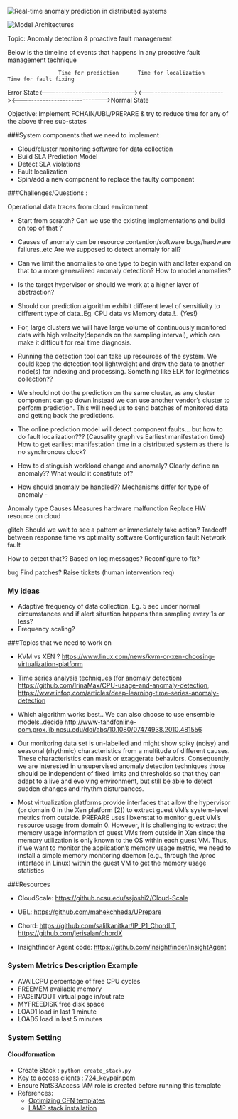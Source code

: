 ![Real-time anomaly prediction in distributed systems](https://github.com/gitPratikSingh/Real-time-anomaly-prediction-in-distributed-systems/blob/master/Capture.PNG?raw=true "Real-time anomaly prediction in distributed systems")


![Model Architectures](https://github.com/gitPratikSingh/Real-time-anomaly-prediction-in-distributed-systems/blob/master/ModelArchitecture.jpg?raw=true "Model Architectures")

Topic: Anomaly detection & proactive fault management

Below is the timeline of events that happens in any proactive fault management technique

                    Time for prediction      Time for localization     Time for fault fixing
Error State<-----------------------------><---------------------------><----------------------------->Normal State

Objective: Implement FCHAIN/UBL/PREPARE & try to reduce time for any of the above three sub-states


###System components that we need to implement
* Cloud/cluster monitoring software for data collection
* Build SLA Prediction Model
* Detect SLA violations
* Fault localization
* Spin/add a new component to replace the faulty component

	
###Challenges/Questions  :

Operational data traces from cloud environment
* Start from scratch? Can we use the existing implementations and build on top of that ? 
* Causes of anomaly can be resource contention/software bugs/hardware failures..etc Are we supposed to detect anomaly for all?
* Can we limit the anomalies to one type to begin with and later expand on that to a more generalized anomaly detection? How to model anomalies? 
* Is the target hypervisor or should we work at a higher layer of abstraction?

* Should our prediction algorithm exhibit different level of sensitivity to different type of data..Eg. CPU data vs Memory data.!.. (Yes!)

* For, large clusters we will have large volume of continuously monitored data with high velocity(depends on the sampling interval), 
which can make it difficult for real time diagnosis. 

* Running the detection tool can take up resources of the system. We could keep the detection tool lightweight and draw the data to another node(s) for indexing and processing. Something like ELK for log/metrics collection??

* We should not do the prediction on the same cluster, as any cluster component can go down.Instead we can use another vendor’s cluster to perform prediction. This will need us to send batches of monitored data and getting back the predictions.

* The online prediction model will detect component faults… but how to do fault localization??? (Causality graph vs Earliest manifestation time) How to get earliest manifestation time in a distributed system as there is no synchronous clock? 

* How to distinguish workload change and anomaly? Clearly define an anomaly?? What would it constitute of? 

* How should anomaly be handled?? Mechanisms differ for type of anomaly -

Anomaly type		Causes		Measures	hardware	malfunction	Replace HW resource on cloud 


glitch				Should we wait to see a pattern or immediately take action? Tradeoff between response time vs optimality
software
Configuration fault
Network fault


How to detect that?? Based on log messages?
Reconfigure to fix?


bug
Find patches? Raise tickets (human intervention req)



### My ideas
* Adaptive frequency of data collection. Eg. 5 sec under normal circumstances and if alert situation happens then sampling every 1s or less? 
* Frequency scaling?


###Topics that we need to work on

* KVM vs XEN ? https://www.linux.com/news/kvm-or-xen-choosing-virtualization-platform


* Time series analysis techniques (for anomaly detection)
	https://github.com/IrinaMax/CPU-usage-and-anomaly-detection, https://www.infoq.com/articles/deep-learning-time-series-anomaly-detection

* Which algorithm works best.. We can also choose to use ensemble models..decide
http://www-tandfonline-com.prox.lib.ncsu.edu/doi/abs/10.1080/07474938.2010.481556

* Our monitoring data set is un-labelled and might show spiky (noisy) and seasonal (rhythmic) characteristics from a multitude of different causes. These characteristics can mask or exaggerate behaviors. Consequently, we are interested in unsupervised anomaly detection techniques those should be independent of fixed limits and thresholds so that they can adapt to a live and evolving environment, but still be able to detect sudden changes and rhythm disturbances.


* Most virtualization platforms provide interfaces that allow the hypervisor (or domain 0 in the Xen platform [2]) to extract guest VM’s system-level metrics from outside. PREPARE uses libxenstat to monitor guest VM’s resource usage from domain 0. However, it is challenging to extract the memory usage information of guest VMs from outside in Xen since the memory utilization is only known to the OS within each guest VM. Thus, if we want to monitor the application’s memory usage metric, we need to install a simple memory monitoring daemon (e.g., through the /proc interface in Linux) within the guest VM to get the memory usage statistics

    

###Resources
* CloudScale: https://github.ncsu.edu/ssjoshi2/Cloud-Scale
* UBL: https://github.com/mahekchheda/UPrepare
* Chord: https://github.com/salilkanitkar/IP_P1_ChordLT, https://github.com/jerisalan/chordX

* Insightfinder Agent code: https://github.com/insightfinder/InsightAgent


### System Metrics Description Example

* AVAILCPU percentage of free CPU cycles 
* FREEMEM available memory 
* PAGEIN/OUT virtual page in/out rate 
* MYFREEDISK free disk space 
* LOAD1 load in last 1 minute 
* LOAD5 load in last 5 minutes 

### System Setting
#### Cloudformation

* Create Stack : `python create_stack.py`
* Key to access clients : 724_keypair.pem
* Ensure NatS3Access IAM role is created before running this template
* References: 
    * [Optimizing CFN templates](https://aws.amazon.com/blogs/devops/optimize-aws-cloudformation-templates/)
    * [LAMP stack installation](https://docs.aws.amazon.com/AWSEC2/latest/UserGuide/install-LAMP.html)
                
